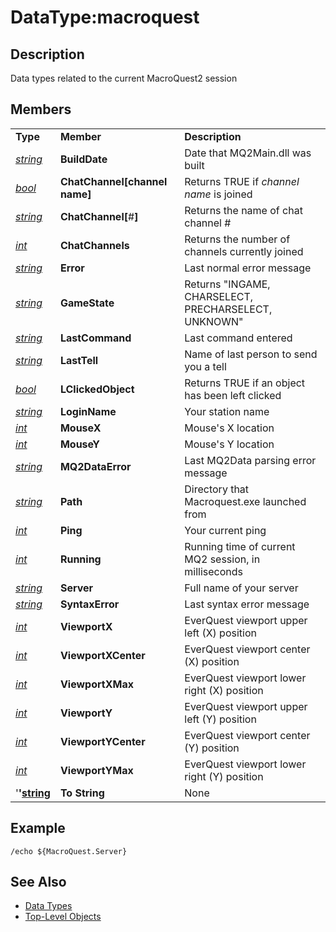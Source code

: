 # DataType:macroquest

## Description

Data types related to the current MacroQuest2 session

## Members

|  |  |  |
| :--- | :--- | :--- |
| **Type** | **Member** | **Description** |
| [_string_]() | **BuildDate** | Date that MQ2Main.dll was built |
| [_bool_](datatype-bool.md) | **ChatChannel\[**channel name**\]** | Returns TRUE if _channel name_ is joined |
| [_string_]() | **ChatChannel\[**\#**\]** | Returns the name of chat channel \# |
| [_int_](datatype-int.md) | **ChatChannels** | Returns the number of channels currently joined |
| [_string_]() | **Error** | Last normal error message |
| [_string_]() | **GameState** | Returns "INGAME, CHARSELECT, PRECHARSELECT, UNKNOWN" |
| [_string_]() | **LastCommand** | Last command entered |
| [_string_]() | **LastTell** | Name of last person to send you a tell |
| [_bool_](datatype-bool.md) | **LClickedObject** | Returns TRUE if an object has been left clicked |
| [_string_]() | **LoginName** | Your station name |
| [_int_](datatype-int.md) | **MouseX** | Mouse's X location |
| [_int_](datatype-int.md) | **MouseY** | Mouse's Y location |
| [_string_]() | **MQ2DataError** | Last MQ2Data parsing error message |
| [_string_]() | **Path** | Directory that Macroquest.exe launched from |
| [_int_](datatype-int.md) | **Ping** | Your current ping |
| [_int_](datatype-int.md) | **Running** | Running time of current MQ2 session, in milliseconds |
| [_string_]() | **Server** | Full name of your server |
| [_string_]() | **SyntaxError** | Last syntax error message |
| [_int_](datatype-int.md) | **ViewportX** | EverQuest viewport upper left \(X\) position |
| [_int_](datatype-int.md) | **ViewportXCenter** | EverQuest viewport center \(X\) position |
| [_int_](datatype-int.md) | **ViewportXMax** | EverQuest viewport lower right \(X\) position |
| [_int_](datatype-int.md) | **ViewportY** | EverQuest viewport upper left \(Y\) position |
| [_int_](datatype-int.md) | **ViewportYCenter** | EverQuest viewport center \(Y\) position |
| [_int_](datatype-int.md) | **ViewportYMax** | EverQuest viewport lower right \(Y\) position |
| '**'**[**string**]() | **To String** | None |

## Example

`/echo ${MacroQuest.Server}`

## See Also

* [Data Types](./)
* [Top-Level Objects](../top-level-objects/)

